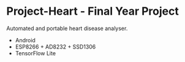 # Project-Heart - Final Year Project

Automated and portable heart disease analyser.

- Android
- ESP8266 + AD8232 + SSD1306
- TensorFlow Lite
